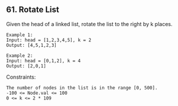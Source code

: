
## 61. Rotate List

Given the head of a linked list, rotate the list to the right by k places.

```
Example 1:
Input: head = [1,2,3,4,5], k = 2
Output: [4,5,1,2,3]

Example 2:
Input: head = [0,1,2], k = 4
Output: [2,0,1]
 ```

Constraints:
```
The number of nodes in the list is in the range [0, 500].
-100 <= Node.val <= 100
0 <= k <= 2 * 109
```